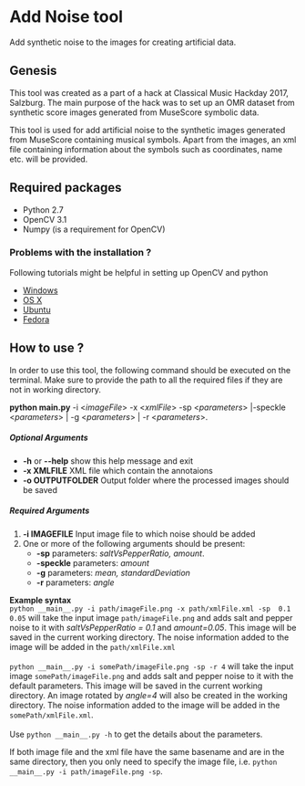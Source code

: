 # Add Noise tool
Add synthetic noise to the images for creating artificial data.

## Genesis
This tool was created as a part of a hack at Classical Music Hackday 2017, Salzburg. The main purpose of the hack was to set up an OMR dataset from synthetic score images generated from MuseScore symbolic data.

This tool is used for add artificial noise to the synthetic images generated from MuseScore containing musical symbols. Apart from the images, an xml file containing information about the symbols such as coordinates, name etc. will be provided.

## Required packages
- Python 2.7
- OpenCV 3.1
- Numpy (is a requirement for OpenCV)

### Problems with the installation ?
Following tutorials might be helpful in setting up OpenCV and python
- [Windows](http://docs.opencv.org/3.2.0/d5/de5/tutorial_py_setup_in_windows.html)
- [OS X](http://www.pyimagesearch.com/2015/06/15/install-opencv-3-0-and-python-2-7-on-osx/)
- [Ubuntu](http://www.pyimagesearch.com/2015/06/22/install-opencv-3-0-and-python-2-7-on-ubuntu/)
- [Fedora](http://docs.opencv.org/3.2.0/dd/dd5/tutorial_py_setup_in_fedora.html)


## How to use ?
In order to use this tool, the following command should be executed on the terminal. Make sure to provide the path to all the required files if they are not in working directory.

**python main.py** -i <*imageFile*\> -x <*xmlFile*\> -sp <*parameters*\> 
|-speckle <*parameters*\>
| -g <*parameters*\>
| -r <*parameters*\>.
<br>

##### Optional Arguments

- **-h** or **--help** show this help message and exit
- **-x XMLFILE** XML file which contain the annotaions
- **-o OUTPUTFOLDER** Output folder where the processed images should be saved

##### Required Arguments

1. **-i IMAGEFILE** Input image file to which noise should be added
2. One or more of the following arguments should be present:
    * **-sp** parameters: *saltVsPepperRatio, amount*.
    * **-speckle** parameters: *amount*
    * **-g** parameters: *mean, standardDeviation*
    * **-r** parameters: *angle*


**Example syntax** <br>
`python __main__.py -i path/imageFile.png -x path/xmlFile.xml -sp  0.1 0.05`
will take the input image `path/imageFile.png` and adds salt and pepper noise to it with 
*saltVsPepperRatio = 0.1* and *amount=0.05*. 
This image will be saved in the current working directory.
The noise information added to the image will be added in the `path/xmlFile.xml` 
<br><br>
`python __main__.py -i somePath/imageFile.png -sp -r 4`
will take the input image `somePath/imageFile.png` and adds salt and pepper noise to it with the default parameters.
This image will be saved in the current working directory.
An image rotated by *angle=4* will also be created in the working directory. 
The noise information added to the image will be added in the `somePath/xmlFile.xml`. 
<br><br>
Use `python __main__.py -h` to get the details about the parameters.

If both image file and the xml file have the same basename and are in the same directory,
 then you only need to specify the image file, i.e. `python __main__.py -i path/imageFile.png -sp`.